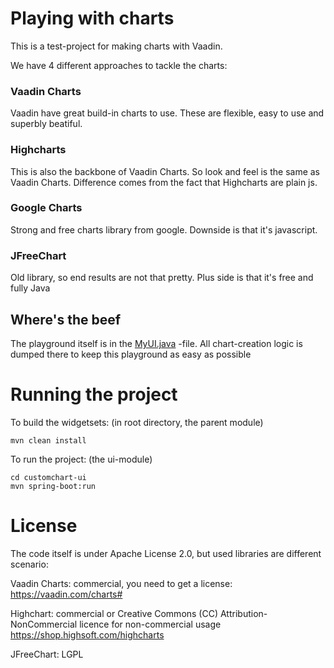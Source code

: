 Playing with charts
===================

This is a test-project for making charts with Vaadin.

We have 4 different approaches to tackle the charts:

### Vaadin Charts
Vaadin have great build-in charts to use. These are flexible, easy to use and superbly beatiful.

### Highcharts
This is also the backbone of Vaadin Charts. So look and feel is the same as Vaadin Charts. Difference comes from the fact that Highcharts are plain js.

### Google Charts
Strong and free charts library from google. Downside is that it's javascript.

### JFreeChart
Old library, so end results are not that pretty. Plus side is that it's free and fully Java

## Where's the beef

The playground itself is in the [MyUI.java](https://github.com/mikotin/different-charts/blob/master/customchart-ui/src/main/java/org/vaadin/sample/MyUI.java) -file. All chart-creation logic is dumped there to keep this playground as easy as possible

# Running the project

To build the widgetsets: (in root directory, the parent module)
```
mvn clean install
```

To run the project: (the ui-module)
```
cd customchart-ui
mvn spring-boot:run
```

# License
The code itself is under Apache License 2.0, but used libraries are different scenario:

Vaadin Charts: commercial, you need to get a license: https://vaadin.com/charts#

Highchart: commercial or Creative Commons (CC) Attribution-NonCommercial licence for non-commercial usage https://shop.highsoft.com/highcharts

JFreeChart: LGPL

